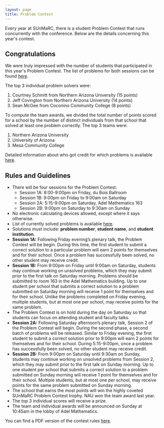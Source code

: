 ```yaml
---
layout: page
title: Problem Contest
---
```


Every year at SUnMaRC, there is a student Problem Contest that runs concurrently with the conference. Below are the details concerning this year's contest.

## Congratulations ##

We were truly impressed with the number of students that participated in this year's Problem Contest.  The list of problems for both sessions can be found [here](https://naumathstat.github.io/sunmarc2017/SUnMaRCProblems2017.pdf).  

The top 3 individual problem solvers were:

1. Courtney Schmitt from Northern Arizona University (15 points)
2. Jeff Covington from Northern Arizona University (14 points)
3. Sean McGee from Coconino Community College (8 points)

To compute the team awards, we divided the total number of points scored for a school by the number of distinct individuals from that school that solved at least one problem correctly.  The top 3 teams were:

1. Northern Arizona University
2. University of Arizona
3. Mesa Community College

Detailed information about who got credit for which problems is available [here](https://docs.google.com/spreadsheets/d/1fsqYW0VNlT0kcSp1hn7f0bcE8yfN9b_bJIch_PNWRII/edit?usp=sharing).


## Rules and Guidelines ##

- There will be four sessions for the Problem Contest:
    - Session 1A: 8:00-9:00pm on Friday, du Bois Ballroom
    - Session 1B: 9:00pm on Friday to 9:00am on Saturday
    - Session 2A: 5:15-9:00pm on Saturday, Adel Mathematics 163
    - Session 2B: 9:00pm on Saturday to 9:30am on Sunday
- No electronic calculating devices allowed, except where it says otherwise.
- List of currently solved problems is available [here](http://goo.gl/gZmeRM).
- Solutions must include: **problem number**, **student name**, and **student institution**.
- **Session 1A:** Following Friday evening’s plenary talk, the Problem Contest will be begin. During this time, the first student to submit a correct solution to a particular problem will earn 2 points for themselves and for their school. Once a problem has successfully been solved, no other student may receive credit.
- **Session 1B:** From 9:00pm on Friday until 9:00am on Saturday, students may continue working on unsolved problems, which they may submit prior to the first talk on Saturday morning. Problems should be submitted to room 163 in the Adel Mathematics building. Up to one student per school that submits a correct solution to a problem submitted on Saturday morning will receive 1 point for themselves and for their school. Unlike the problems completed on Friday evening, multiple students, but at most one per school, may receive points for the same problem.
- The Problem Contest is on hold during the day on Saturday so that students can focus on attending student and faculty talks.
- **Session 2A:** Following Saturday afternoon’s plenary talk, Session 2 of the Problem Contest will begin. During the second phase, a second batch of problems will be released. Similar to Friday evening, the first student to submit a correct solution prior to 9:00pm will earn 2 points for themselves and for their school. During 5:15-9:00pm, once a problem has successfully been solved, no other student may receive credit.
- **Session 2B:** From 9:00pm on Saturday until 9:30am on Sunday, students may continue working on unsolved problems from Session 2, which they may submit prior to the first talk on Sunday morning. Up to one student per school that submits a correct solution to a problem submitted on Sunday morning will receive 1 point for themselves and for their school. Multiple students, but at most one per school, may receive points for the same problem submitted on Sunday morning.
- The school that earns the most points will win the highly coveted SUnMaRC Problem Contest trophy. NAU won the team award last year.
- The top 3 individual scores will receive a prize.
- The team and individual awards will be announced on Sunday at 10:45am in the lobby of Adel Mathematics.

You can find a PDF version of the contest rules [here](https://naumathstat.github.io/sunmarc2017/contest.pdf).
